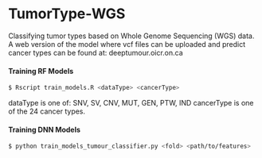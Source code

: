 # TumorType-WGS
Classifying tumor types based on Whole Genome Sequencing (WGS) data. A web version of the model where vcf files can be uploaded and predict cancer types can be found at: deeptumour.oicr.on.ca

#### Training RF Models
```bash
$ Rscript train_models.R <dataType> <cancerType>
```
dataType is one of: SNV, SV, CNV, MUT, GEN, PTW, IND
cancerType is one of the 24 cancer types.

#### Training DNN Models
```bash
$ python train_models_tumour_classifier.py <fold> <path/to/features>
```
